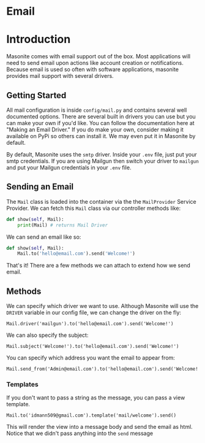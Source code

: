 # Email

# Introduction

Masonite comes with email support out of the box. Most applications will need to send email upon actions like account creation or notifications. Because email is used so often with software applications, masonite provides mail support with several drivers.

## Getting Started

All mail configuration is inside `config/mail.py` and contains several well documented options. There are several built in drivers you can use but you can make your own if you'd like. You can follow the documentation here at "Making an Email Driver." If you do make your own, consider making it available on PyPi so others can install it. We may even put it in Masonite by default.

By default, Masonite uses the `smtp` driver. Inside your `.env` file, just put your smtp credentials. If you are using Mailgun then switch your driver to `mailgun` and put your Mailgun credentials in your `.env` file. 

## Sending an Email

The `Mail` class is loaded into the container via the the `MailProvider` Service Provider. We can fetch this `Mail` class via our controller methods like:

```python
def show(self, Mail):
    print(Mail) # returns Mail Driver
```

We can send an email like so:

```python
def show(self, Mail):
    Mail.to('hello@email.com').send('Welcome!')
```

That's it! There are a few methods we can attach to extend how we send email.

## Methods

We can specify which driver we want to use. Although Masonite will use the `DRIVER` variable in our config file, we can change the driver on the fly:

    Mail.driver('mailgun').to('hello@email.com').send('Welcome!')

We can also specify the subject:

    Mail.subject('Welcome!').to('hello@email.com').send('Welcome!')
    
You can specify which address you want the email to appear from:

    Mail.send_from('Admin@email.com').to('hello@email.com').send('Welcome!')
    
### Templates

If you don't want to pass a string as the message, you can pass a view template.

    Mail.to('idmann509@gmail.com').template('mail/welcome').send()
    
This will render the view into a message body and send the email as html. Notice that we didn't pass anything into the `send` message
